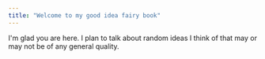 ```yaml
---
title: "Welcome to my good idea fairy book"
---
```


I'm glad you are here. I plan to talk about random ideas I think of that may or may not be of any general quality. 
